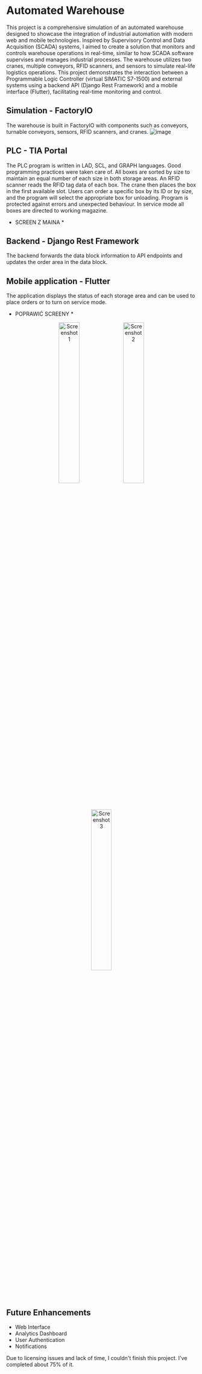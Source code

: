 ﻿# Automated Warehouse
This project is a comprehensive simulation of an automated warehouse designed to showcase the integration of industrial automation with modern web and mobile technologies. Inspired by Supervisory Control and Data Acquisition (SCADA) systems, I aimed to create a solution that monitors and controls warehouse operations in real-time, similar to how SCADA software supervises and manages industrial processes. The warehouse utilizes two cranes, multiple conveyors, RFID scanners, and sensors to simulate real-life logistics operations. This project demonstrates the interaction between a Programmable Logic Controller (virtual SIMATIC S7-1500) and external systems using a backend API (Django Rest Framework) and a mobile interface (Flutter), facilitating real-time monitoring and control.

## Simulation - FactoryIO
The warehouse is built in FactoryIO with components such as conveyors, turnable conveyors, sensors, RFID scanners, and cranes.
![image](https://github.com/user-attachments/assets/d13e4e2f-b4e3-4b0b-a297-d436e857a2ff)

## PLC - TIA Portal
The PLC program is written in LAD, SCL, and GRAPH languages. Good programming practices were taken care of. All boxes are sorted by size to maintain an equal number of each size in both storage areas. An RFID scanner reads the RFID tag data of each box. The crane then places the box in the first available slot. Users can order a specific box by its ID or by size, and the program will select the appropriate box for unloading. Program is protected against errors and unexpected behaviour. In service mode all boxes are directed to working magazine.
* SCREEN Z MAINA *

## Backend - Django Rest Framework
The backend forwards the data block information to API endpoints and updates the order area in the data block.

## Mobile application - Flutter
The application displays the status of each storage area and can be used to place orders or to turn on service mode.
* POPRAWIĆ SCREENY *
<p align="center">
  <img src="https://github.com/user-attachments/assets/80d0d8e1-ede6-4194-bc3e-9214dd2c821e" alt="Screenshot 1" width="33%" />
  <img src="https://github.com/user-attachments/assets/ea024967-8000-47b8-b3cd-802ed6ff5d7b" alt="Screenshot 2" width="33%" />
  <img src="https://github.com/user-attachments/assets/a586d55a-b221-4571-8f19-bf5a8d65a239" alt="Screenshot 3" width="33%" />
</p>

## Future Enhancements
- Web Interface
- Analytics Dashboard
- User Authentication
- Notifications

Due to licensing issues and lack of time, I couldn't finish this project. I've completed about 75% of it.
